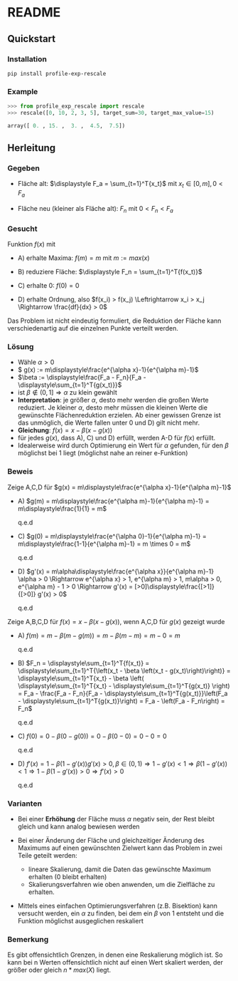 # README

## Quickstart

### Installation

`pip install profile-exp-rescale`

### Example

```python
>>> from profile_exp_rescale import rescale
>>> rescale([0, 10, 2, 3, 5], target_sum=30, target_max_value=15)

array([ 0. , 15. ,  3. ,  4.5,  7.5])
```

## Herleitung

### Gegeben

- Fläche alt: $\displaystyle F_a = \sum_{t=1}^T{x_t}$ mit $x_t \in [0, m], 0 < F_a$

- Fläche neu (kleiner als Fläche alt): $F_n$ mit $0 < F_n < F_a$

### Gesucht

Funktion $f(x)$ mit

- A) erhalte Maxima: $f(m) = m$ mit $m := max(x)$

- B) reduziere Fläche: $\displaystyle F_n = \sum_{t=1}^T{f(x_t)}$

- C) erhalte 0: $f(0) = 0$

- D) erhalte Ordnung, also $f(x_i) > f(x_j) \Leftrightarrow x_i > x_j \Rightarrow \frac{df}{dx} > 0$

Das Problem ist nicht eindeutig formuliert, die Reduktion der Fläche kann verschiedenartig auf die einzelnen Punkte verteilt werden.

### Lösung

- Wähle $\alpha > 0$
- $ g(x) := m\displaystyle\frac{e^{\alpha x}-1}{e^{\alpha m}-1}$
- $\beta := \displaystyle\frac{F_a - F_n}{F_a - \displaystyle\sum_{t=1}^T{g(x_t)}}$
- ist $\beta \notin (0,1] \Rightarrow \alpha$ zu klein gewählt
- **Interpretation**: je größer $\alpha$, desto mehr werden die großen Werte reduziert. Je kleiner $\alpha$, desto mehr müssen
  die kleinen Werte die gewünschte Flächenreduktion erzielen. Ab einer gewissen Grenze ist das unmöglich, die Werte fallen
  unter 0 und D) gilt nicht mehr.
- **Gleichung**: $f(x) = x - \beta \left(x - g(x)\right)$
- für jedes $g(x)$, dass A), C) und D) erfüllt, werden A-D für $f(x)$ erfüllt.
- Idealerweise wird durch Optimierung ein Wert für $\alpha$ gefunden, für den $\beta$ möglichst bei 1 liegt (möglichst nahe an reiner e-Funktion)

### Beweis

Zeige A,C,D für $g(x) = m\displaystyle\frac{e^{\alpha x}-1}{e^{\alpha m}-1}$

- A) $g(m) =  
     m\displaystyle\frac{e^{\alpha m}-1}{e^{\alpha m}-1} =
     m\displaystyle\frac{1}{1} =
     m$

  q.e.d

- C) $g(0) =
     m\displaystyle\frac{e^{\alpha 0}-1}{e^{\alpha m}-1} =
     m\displaystyle\frac{1-1}{e^{\alpha m}-1} =
     m \times 0 =
     m$

  q.e.d

- D) $g'(x) = m\alpha\displaystyle\frac{e^{\alpha x}}{e^{\alpha m}-1}
     \alpha > 0 \Rightarrow
     e^{\alpha x} > 1, e^{\alpha m} > 1, m\alpha > 0, e^{\alpha m} - 1 > 0 \Rightarrow
     g'(x) = [>0]\displaystyle\frac{[>1]}{[>0]}
     g'(x) > 0$

  q.e.d

Zeige A,B,C,D für $f(x) = x - \beta \left(x - g(x)\right)$, wenn A,C,D für $g(x)$ gezeigt wurde

- A) $f(m) =
     m - \beta \left(m - g(m)\right) =
     m - \beta \left(m - m\right)  =
     m - 0 =
     m$

  q.e.d

- B) $F_n =
     \displaystyle\sum_{t=1}^T{f(x_t)} =
     \displaystyle\sum_{t=1}^T{\left(x_t - \beta \left(x_t - g(x_t)\right)\right)} =
     \displaystyle\sum_{t=1}^T{x_t} - \beta \left( \displaystyle\sum_{t=1}^T{x_t} - \displaystyle\sum_{t=1}^T{g(x_t)} \right) =
     F_a - \frac{F_a - F_n}{F_a - \displaystyle\sum_{t=1}^T{g(x_t)}}\left(F_a - \displaystyle\sum_{t=1}^T{g(x_t)}\right) =
     F_a - \left(F_a - F_n\right) =
     F_n$

  q.e.d

- C) $f(0) =
     0 - \beta \left(0 - g(0)\right) =
     0 - \beta \left(0 - 0\right)  =
     0 - 0 =
     0$

  q.e.d

- D) $f'(x) = 1 - \beta \left(1 - g'(x)\right)
     g'(x) > 0, \beta \in (0,1) \Rightarrow
     1 - g'(x) < 1 \Rightarrow
     \beta \left(1 - g'(x)\right) < 1 \Rightarrow
     1 - \beta \left(1 - g'(x)\right) > 0 \Rightarrow
     f'(x) > 0$

  q.e.d

### Varianten

- Bei einer **Erhöhung** der Fläche muss $\alpha$ negativ sein, der Rest bleibt gleich und kann analog bewiesen werden
- Bei einer Änderung der Fläche und gleichzeitiger Änderung des Maximums auf einen gewünschten Zielwert kann das Problem in zwei Teile geteilt werden:

  - lineare Skalierung, damit die Daten das gewünschte Maximum erhalten (0 bleibt erhalten)
  - Skalierungsverfahren wie oben anwenden, um die Zielfläche zu erhalten.

- Mittels eines einfachen Optimierungsverfahren (z.B. Bisektion) kann versucht werden, ein $\alpha$ zu finden, bei dem ein $\beta$ von 1 entsteht und die Funktion möglichst ausgeglichen reskaliert

### Bemerkung

Es gibt offensichtlich Grenzen, in denen eine Reskalierung möglich ist. So kann bei n Werten offensichtlich nicht auf einen Wert skaliert werden, der größer oder gleich $n * max(X)$ liegt.
